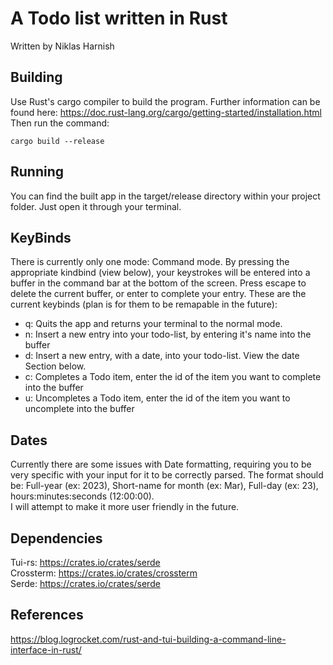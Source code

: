 # A Todo list written in Rust
Written by Niklas Harnish

## Building
Use Rust's cargo compiler to build the program. Further information can be found here: https://doc.rust-lang.org/cargo/getting-started/installation.html
Then run the command: 
```
cargo build --release
```

## Running
You can find the built app in the target/release directory within your project folder. Just open it through your terminal.

## KeyBinds
There is currently only one mode: Command mode. By pressing the appropriate kindbind (view below), your keystrokes will be entered into a buffer in the command bar at the bottom of the screen. Press escape to delete the current buffer, or enter to complete your entry. These are the current keybinds (plan is for them to be remapable in the future):

- q: Quits the app and returns your terminal to the normal mode.
- n: Insert a new entry into your todo-list, by entering it's name into the buffer
- d: Insert a new entry, with a date, into your todo-list. View the date Section below.
- c: Completes a Todo item, enter the id of the item you want to complete into the buffer 
- u: Uncompletes a Todo item, enter the id of the item you want to uncomplete into the buffer 

## Dates
Currently there are some issues with Date formatting, requiring you to be very specific with your input for it to be correctly parsed. The format should be: 
Full-year (ex: 2023), Short-name for month (ex: Mar), Full-day (ex: 23), hours:minutes:seconds (12:00:00).\
I will attempt to make it more user friendly in the future. 

## Dependencies
Tui-rs: https://crates.io/crates/serde \
Crossterm: https://crates.io/crates/crossterm \
Serde: https://crates.io/crates/serde

## References
https://blog.logrocket.com/rust-and-tui-building-a-command-line-interface-in-rust/
